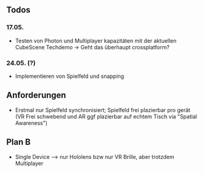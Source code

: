 ## Todos
### 17.05.
- Testen von Photon und Multiplayer kapazitäten mit der aktuellen CubeScene Techdemo -> Geht das überhaupt crossplatform?

### 24.05. (?)
- Implementieren von Spielfeld und snapping

## Anforderungen
- Erstmal nur Spielfeld synchronisiert; Spielfeld frei plazierbar pro gerät (VR Frei schwebend und AR ggf plazierbar auf echtem Tisch via "Spatial Awareness")

## Plan B
- Single Device --> nur Hololens bzw nur VR Brille, aber trotzdem Multiplayer


